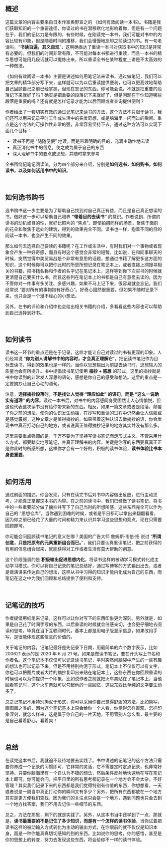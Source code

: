 ## 概述

这篇文章的内容主要来自日本作家奥野宣之的 《如何有效阅读一本书》。书籍是我们获取知识的一个重要途径，你读过的书在潜移默化地影响着你，但是有一个问题在于，我们的记忆力是有限的，有些时候，在刚读完一本书，我们可能对书中的内容比较有印象，但是随着时间的推移，我们会慢慢地忘却之前读过的书。有一句老话叫，“**书读百遍，其义自现**”，这明确表达了重读一本书对获取书中的知识是非常有必要的。但我们的时间非常有限，不可能对每本书都进行重读，而且一本书的精华思想可能用几段话就可以提炼出来，所以重读全书在某种程度上讲是不太高效的一种做法。

《如何有效阅读一本书》主要是讲述如何用笔记法来读书，通过做笔记，我们可以把文章的精华部分写下来，这样就可以为以后重读提供便利，也可以更高效地帮助自己回顾自己之前已经掌握，但现在忘记的东西。你可能会说，不就是把重要的段落记下来就好了吗？确实是把重要的段落记下来就好了，但是问题在于你知道哪些段落是重要的吗？还有就是怎样记录才能为以后回顾或者查询提供便利？

作者给出了一套切实有效的通过记笔记来读书的方法，这个方法不只限于读书，我们还可以用来记录平时工作或生活中的突发奇想，或是脑海里一闪而过的瞬间。重点是这个方法的可操作性非常的强，非常容易坚持下去。通过这种方法可以实现下面几个目标：

* 读书不再是 “随随便便” 地读，而是带着明确的目的，充满主动性地去读
* 真正消化书中的信息，使之成为属于自己的东西
* 深入理解书中的要点或思想，并随时拿来参考

全书围绕记笔记阅读法，分为四个部分来介绍，分别是**如何选书，如何购书，如何读书，以及如何活用书中的知识**。

<br>

## 如何选书购书

选书购书这一步主要是为了帮助自己找到对自己真正有益，而且是自己真正想读的书。做好这一步可以帮助自己培养 **“带着目的去读书”** 的意识。作者说到，所谓的读书的动机或目的性，就好比照片的 “焦点”。即使拍摄同样的场景，聚焦于面前的花朵和聚焦于远处的建筑，得到的效果完全不同。读书也一样，抱着不同的目的阅读一本书，也会产生不同的效果。

那么如何去选择自己要读的书籍呢？在工作或生活中，有时我们对一个事物或者现象会产生一种好奇感，而且有时这个感觉会非常的短暂。比如说，在和同事聊天的时候，突然觉得中美贸易战是个非常有意思的话题，想通过书籍了解更多这方面的知识，这个时候你可以把你此时的所思所想记录在笔记本上，或者直接上网搜寻相关的书籍，把书籍名称和作者的名字记在笔记本上，这样等到你下次买书的时候就更清楚自己要买什么书，而且这些列在笔记本上的书都是自己有意愿去读的。因为不管你对一件事有多关注、多感兴趣，如果不马上记下来，很容易就会忘记。我们经常说 “要对所有的事物抱有好奇心”。好奇心固然很重要，但如果不随时记录下来，也只会是一个漫不经心的小想法。

另外，在书的评论和介绍中也会给出相关书籍的介绍，多看看这些内容也可以帮助到自己选择到好书。

<br>

## 如何读书

读书这一环节的重点还是在于记录，这样才能让自己对读过的书有更深的印象。人们经常说 “**你为别人讲解书中的内容时，才会真正理解它**”，把记读书笔记作为目标去读书，得到的效果也是一样的。当你以思想输出为前提去读书时，思想输入的质量也会有所提升。书中提倡读书笔记使用 **摘抄 + 感想** 的形式，这里的摘抄就是书中你读到的非常发人深思的语句，感想是你自己的感受和想法。这里的重点是一定要摘抄让自己心动的语句。

注意，**选择摘抄段落时，不是找让人觉得 “理应如此” 的语句，而是 “这么一说确实有道理” 的内容**。读过一本书后，对书中的内容感同身受固然让人心情愉悦，但这也代表这次读书没有给你带来新的东西。相反，如果一篇文章或者是段落，颠覆了你之前的想法，使你的认识发生动摇，在抄写和重读的过程中仍然会让人信服或是感觉震撼，这种文章才是值得摘抄的。如果带着这种认识去做摘抄的话，你会发现书中真正打动自己的地方，或者说真正值得摘抄记录的地方其实并没有那么多。

这里需要重点强调的是，千万不要为了坚持写读书笔记而走形式主义，不管采用什么方式，都要踏实地写笔记，并真正理解书的内容。关键是你写的东西要真真正正是你此时的所感所想，这样你才会有一个好的，积极的读书体验，**读书体验比书本身更重要**。

<br>

## 如何活用

通过前面的描述，你会发现，只有在读完书后对书中内容做出反应，进行主动思考，才能真正掌握这本书的内容。在之前的读书中，我们已经做了读书笔记，将书中的一些重要部分做了摘抄并写下了自己当时的所想所感，这些东西完全可以作为自己的 “思想仓库”，当你遇到困难的时候，或者是平日都可以拿出来翻翻看看，因为你之前已经花了大量的时间和精力来认识并学习这些思想和观点，现在只需要回顾即可。

你可能会问回顾读书笔记的意义在哪？美国的广告大师 詹姆斯·韦伯·扬 说过 “**所谓创意，只是把原有的元素重新组合而已。**”，我们只要认真重读笔记，把之前获得的有用的信息组合起来，就能获得对工作或者生活有莫大帮助的创意。

这个阶段强调的是 **积极输出促进思想内化**，将读书这样的被动学习模式转化成主动学习模式。你可以将自己记录的笔记总结好，通过写博客的方式输出出去，或者是做演讲来传达自己的想法，这样从书中习得的知识才能内化成为自己的东西，而笔记在这之中为我们回顾和总结提供了便利和支持。

<br>

## 记笔记的技巧

作者提倡用纸笔来记录，这样可以让你对写下的东西印象更为深刻。另外就是，如果是自己花了时间手写的东西，以后重读的时候就会倍感亲切，也会更仔细地去阅读和思考。毕竟在当下互联网时代，基本上都是用电子版显示信息，如果改用手写，是很能体现这些信息的价值的。

关于笔记的内容，记笔记最好是先记录下日期，用最简单的六个数字表示，比如 200621 表示的是 2020 年 6 月 21 号。如果是做读书笔记，要在开头写上书名和作者名。这个笔记本不仅仅可以记录读书笔记，平时突然间脑袋中产生的一些有趣的想法也可以记录下来。但是不用特别拘泥于形式，笔记本上不仅仅可以有文字，你也可以把图片或者大片的摘抄复印出来贴在笔记本上，这些东西在你回顾重读的时候也可以为你提供一个印象，比如说作者之前就把火车票贴在了笔记本上，当他回看笔记时，这个火车票就可以勾起他的一些回忆，这些东西比单纯的文字要生动多了。

总之记笔记不用特别拘泥于形式，你可以采用你自己觉得舒服的方法，比如简写，画图画之类的，因为这个笔记基本上只会给你一个人看，你觉得怎样直观，怎样印象深刻，就怎么样来，这是属于你自己的一片天地，不用管别人怎么看，最主要的是自己看着舒心，看着爽！

<br>

## 总结

在读完这本书后，我就迫不及待地要去实践了。书中讲述的记笔记的这个方法只需要你养成一个记录的习惯即可，它非常的灵活，它不需要定时定点记录，也非常好坚持。只要你脑海里有一个自认为不错的想法，然后条件反射地快速地在写在笔记本上即可。你可能会问，把平日里的所有思考都记录在一个地方会不会太杂，不好管理？其实我们记录下来的东西都是我们觉得特别有价值的东西，你想想看，一天或者说是一周当中真正打动你的瞬间又有多少？另外，把所有东西都放在一个地方其实是更方便我们查找，因为我们的关注点只会是一个地方，遇到问题也只会去到一个地方找答案，我们不用去记住一些细节的东西。

总之，方法在那里，剩下的就是实践了。另外，从这本书当中还学到了一点，那就是，**读书最重要的不是记住了多少知识，而是有一个怎样的读书体验**。当你试着把读书这样的被动输入方式转化为主动的输出方式，在你眼前的就不仅仅是知识本身，而是一种你能真真切切感知的到的东西，比如说你的思考，你的感悟，甚至是你的思想上的转变，努力去发现这些东西，将会给你不一样的读书体验。


